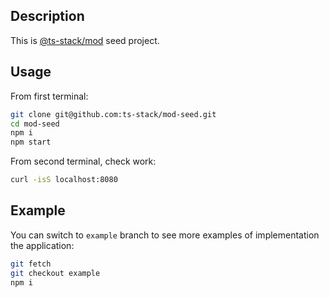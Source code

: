 ## Description

This is [@ts-stack/mod](https://github.com/ts-stack/mod) seed project.

## Usage

From first terminal:

```bash
git clone git@github.com:ts-stack/mod-seed.git
cd mod-seed
npm i
npm start
```

From second terminal, check work:

```bash
curl -isS localhost:8080
```

## Example

You can switch to `example` branch to see more examples of implementation the application:

```bash
git fetch
git checkout example
npm i
```
